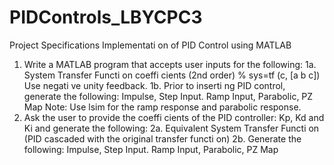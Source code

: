 # PIDControls_LBYCPC3
Project Specifications
Implementati on of PID Control using MATLAB
1. Write a MATLAB program that accepts user inputs for the following:
1a. System Transfer Functi on coeffi cients (2nd order) % sys=tf (c, [a b c])
Use negati ve unity feedback.
1b. Prior to inserti ng PID control, generate the following: Impulse, Step Input. Ramp Input, Parabolic, PZ Map
Note: Use lsim for the ramp response and parabolic response.
2. Ask the user to provide the coeffi cients of the PID controller: Kp, Kd and Ki and generate the following:
2a. Equivalent System Transfer Functi on (PID cascaded with the original transfer functi on)
2b. Generate the following: Impulse, Step Input. Ramp Input, Parabolic, PZ Map
